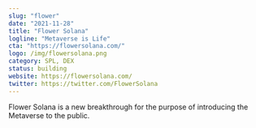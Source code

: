 ```yaml
---
slug: "flower"
date: "2021-11-28"
title: "Flower Solana"
logline: "Metaverse is Life"
cta: "https://flowersolana.com/"
logo: /img/flowersolana.png
category: SPL, DEX
status: building
website: https://flowersolana.com/
twitter: https://twitter.com/FlowerSolana
---
```


Flower Solana is a new breakthrough for the purpose of introducing the Metaverse to the public.
